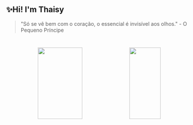 ✨Hi! I'm Thaisy 
---
<!-- > [![spotify-github-profile](https://spotify-github-profile.vercel.app/api/view?uid=31nqqgvim3rmotac5jzyorts7p2e&cover_image=true&theme=natemoo-re&show_offline=false&background_color=121212&interchange=false&bar_color=594eb1&bar_color_cover=false)](https://github.com/kittinan/spotify-github-profile)-->

> "Só se vê bem com o coração, o essencial é invisível aos olhos." - O Pequeno Príncipe 
#


<div align="center">  
  <img width="49%" height="195px" src="https://github-readme-stats.vercel.app/api?username=Thaynix&show_icons=true&count_private=true&hide_border=true&title_color=594eb1&&icon_color=594eb1&&text_color=c9d1d9&bg_color=0d1117"/> 
  <img width="41%" height="195px" src="https://github-readme-stats.vercel.app/api/top-langs/?username=Thaynix&layout=compact&hide_border=true&title_color=594eb1&&text_color=c9d1d9&bg_color=0d1117" />
</div>

<!--<div style="container-fluid">

![Thaisy's GitHub Stats](https://github-readme-stats.vercel.app/api?username=Thaisy-Goncalves&show_icons=true&count_private=true&hide_border=true&title_color=8a63c8&icon_color=a259b4&text_color=c792ea&bg_color=2d1f2f)

![Top Languages](https://github-readme-stats.vercel.app/api/top-langs/?username=Thaisy-Goncalves&layout=compact&hide_border=true&title_color=a259b4&text_color=c792ea&bg_color=2d1f2f)

</div>

<!-- Contact and Social Media Section (Optional) -->



